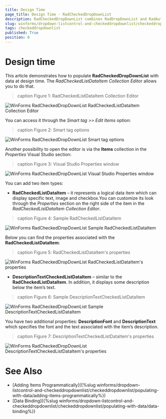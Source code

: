 ```yaml
---
title: Design Time
page_title: Design Time - RadCheckedDropDownList
description: RadCheckedDropDownList combines RadDropDownList and RadAutoCompleteBox in order to provide functionality to check items in the drop down area and tokenize them in the text area. 
slug: winforms/dropdown-listcontrol-and-checkeddropdownlist/checkeddropdownlist/populating-with-data/design-time
tags: checkeddropdownlist
published: True
position: 0 
---
```


# Design time
 
This article demonstrates how to populate __RadCheckedDropDownList__ with data at design time. The *RadCheckedListDataItem Collection Editor* allows you to do that.

>caption Figure 1: RadCheckedListDataItem Collection Editor

![WinForms RadCheckedDropDownList RadCheckedListDataItem Collection Editor](images/dropdown-and-listcontrol-checkeddropdownlist-populating-with-data-design-time001.png)


You can access it through the *Smart tag >> Edit Items* option:

>caption Figure 2: Smart tag options

![WinForms RadCheckedDropDownList Smart tag options](images/dropdown-and-listcontrol-checkeddropdownlist-populating-with-data-design-time002.png)

Another possibility to open the editor is via the __Items__ collection in the *Properties* Visual Studio section:

>caption Figure 3:  Visual Studio Properties window

![WinForms RadCheckedDropDownList Visual Studio Properties window](images/dropdown-and-listcontrol-checkeddropdownlist-populating-with-data-design-time003.png)

You can add two item types:

* __RadCheckedListDataItem__ – it represents a logical data item which can display specific text, image and checkbox.You can customize its look through the *Properties* section on the right side of the item in the *RadCheckedListDataItem Collection Editor*.

>caption Figure 4: Sample RadCheckedListDataItem

![WinForms RadCheckedDropDownList Sample RadCheckedListDataItem](images/dropdown-and-listcontrol-checkeddropdownlist-populating-with-data-design-time004.png)

Below you can find the properties associated with the __RadCheckedListDataItem__:

>caption Figure 5:  RadCheckedListDataItem's properties

![WinForms RadCheckedDropDownList RadCheckedListDataItem's properties](images/dropdown-and-listcontrol-checkeddropdownlist-populating-with-data-design-time005.png)

* __DescriptionTextCheckedListDataItem__ – similar to the __RadCheckedListDataItem__. In addition, it displays some description below the item’s text.

>caption Figure 6:  Sample DescriptionTextCheckedListDataItem

![WinForms RadCheckedDropDownList Sample DescriptionTextCheckedListDataItem](images/dropdown-and-listcontrol-checkeddropdownlist-populating-with-data-design-time006.png)


You have two additional properties: __DescriptionFont__ and __DescriptionText__ which specifies the font and the text associated with the item’s description.

>caption Figure 7:  DescriptionTextCheckedListDataItem's properties

![WinForms RadCheckedDropDownList DescriptionTextCheckedListDataItem's properties](images/dropdown-and-listcontrol-checkeddropdownlist-populating-with-data-design-time007.png)

# See Also

* [Adding Items Programmatically]({%slug winforms/dropdown-listcontrol-and-checkeddropdownlist/checkeddropdownlist/populating-with-data/adding-items-programmatically%})
* [Data Binding]({%slug winforms/dropdown-listcontrol-and-checkeddropdownlist/checkeddropdownlist/populating-with-data/data-binding%})
